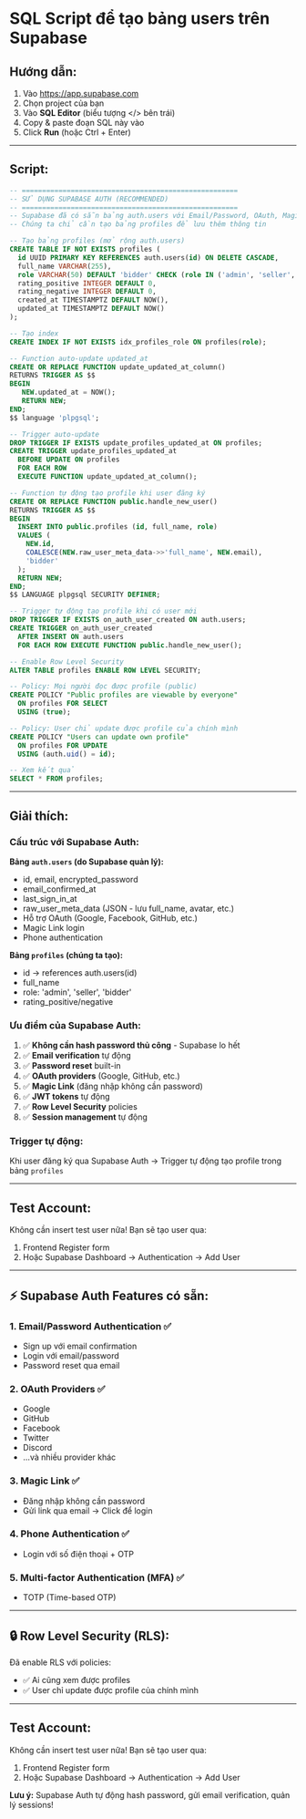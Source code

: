 # SQL Script để tạo bảng users trên Supabase

## Hướng dẫn:
1. Vào https://app.supabase.com
2. Chọn project của bạn
3. Vào **SQL Editor** (biểu tượng </> bên trái)
4. Copy & paste đoạn SQL này vào
5. Click **Run** (hoặc Ctrl + Enter)

---

## Script:

```sql
-- =====================================================
-- SỬ DỤNG SUPABASE AUTH (RECOMMENDED)
-- =====================================================
-- Supabase đã có sẵn bảng auth.users với Email/Password, OAuth, Magic Link, etc.
-- Chúng ta chỉ cần tạo bảng profiles để lưu thêm thông tin

-- Tạo bảng profiles (mở rộng auth.users)
CREATE TABLE IF NOT EXISTS profiles (
  id UUID PRIMARY KEY REFERENCES auth.users(id) ON DELETE CASCADE,
  full_name VARCHAR(255),
  role VARCHAR(50) DEFAULT 'bidder' CHECK (role IN ('admin', 'seller', 'bidder')),
  rating_positive INTEGER DEFAULT 0,
  rating_negative INTEGER DEFAULT 0,
  created_at TIMESTAMPTZ DEFAULT NOW(),
  updated_at TIMESTAMPTZ DEFAULT NOW()
);

-- Tạo index
CREATE INDEX IF NOT EXISTS idx_profiles_role ON profiles(role);

-- Function auto-update updated_at
CREATE OR REPLACE FUNCTION update_updated_at_column()
RETURNS TRIGGER AS $$
BEGIN
   NEW.updated_at = NOW();
   RETURN NEW;
END;
$$ language 'plpgsql';

-- Trigger auto-update
DROP TRIGGER IF EXISTS update_profiles_updated_at ON profiles;
CREATE TRIGGER update_profiles_updated_at 
  BEFORE UPDATE ON profiles 
  FOR EACH ROW 
  EXECUTE FUNCTION update_updated_at_column();

-- Function tự động tạo profile khi user đăng ký
CREATE OR REPLACE FUNCTION public.handle_new_user() 
RETURNS TRIGGER AS $$
BEGIN
  INSERT INTO public.profiles (id, full_name, role)
  VALUES (
    NEW.id,
    COALESCE(NEW.raw_user_meta_data->>'full_name', NEW.email),
    'bidder'
  );
  RETURN NEW;
END;
$$ LANGUAGE plpgsql SECURITY DEFINER;

-- Trigger tự động tạo profile khi có user mới
DROP TRIGGER IF EXISTS on_auth_user_created ON auth.users;
CREATE TRIGGER on_auth_user_created
  AFTER INSERT ON auth.users
  FOR EACH ROW EXECUTE FUNCTION public.handle_new_user();

-- Enable Row Level Security
ALTER TABLE profiles ENABLE ROW LEVEL SECURITY;

-- Policy: Mọi người đọc được profile (public)
CREATE POLICY "Public profiles are viewable by everyone"
  ON profiles FOR SELECT
  USING (true);

-- Policy: User chỉ update được profile của chính mình
CREATE POLICY "Users can update own profile"
  ON profiles FOR UPDATE
  USING (auth.uid() = id);

-- Xem kết quả
SELECT * FROM profiles;
```

---

## Giải thích:

### Cấu trúc với Supabase Auth:

**Bảng `auth.users` (do Supabase quản lý):**
- id, email, encrypted_password
- email_confirmed_at
- last_sign_in_at
- raw_user_meta_data (JSON - lưu full_name, avatar, etc.)
- Hỗ trợ OAuth (Google, Facebook, GitHub, etc.)
- Magic Link login
- Phone authentication

**Bảng `profiles` (chúng ta tạo):**
- id → references auth.users(id)
- full_name
- role: 'admin', 'seller', 'bidder'
- rating_positive/negative

### Ưu điểm của Supabase Auth:

1. ✅ **Không cần hash password thủ công** - Supabase lo hết
2. ✅ **Email verification** tự động
3. ✅ **Password reset** built-in
4. ✅ **OAuth providers** (Google, GitHub, etc.)
5. ✅ **Magic Link** (đăng nhập không cần password)
6. ✅ **JWT tokens** tự động
7. ✅ **Row Level Security** policies
8. ✅ **Session management** tự động

### Trigger tự động:
Khi user đăng ký qua Supabase Auth → Trigger tự động tạo profile trong bảng `profiles`

---

## Test Account:

Không cần insert test user nữa!
Bạn sẽ tạo user qua:
1. Frontend Register form
2. Hoặc Supabase Dashboard → Authentication → Add User

---

## ⚡ Supabase Auth Features có sẵn:

### 1. Email/Password Authentication ✅
- Sign up với email confirmation
- Login với email/password
- Password reset qua email

### 2. OAuth Providers ✅
- Google
- GitHub
- Facebook
- Twitter
- Discord
- ...và nhiều provider khác

### 3. Magic Link ✅
- Đăng nhập không cần password
- Gửi link qua email → Click để login

### 4. Phone Authentication ✅
- Login với số điện thoại + OTP

### 5. Multi-factor Authentication (MFA) ✅
- TOTP (Time-based OTP)

---

## 🔒 Row Level Security (RLS):

Đã enable RLS với policies:
- ✅ Ai cũng xem được profiles
- ✅ User chỉ update được profile của chính mình

---

## Test Account:

Không cần insert test user nữa!
Bạn sẽ tạo user qua:
1. Frontend Register form
2. Hoặc Supabase Dashboard → Authentication → Add User

**Lưu ý:** Supabase Auth tự động hash password, gửi email verification, quản lý sessions!

